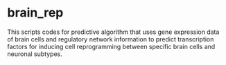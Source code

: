 # brain_rep
This scripts codes for predictive algorithm that uses gene expression data of brain cells and regulatory network information to predict transcription factors for inducing cell reprogramming between specific brain cells and neuronal subtypes.
